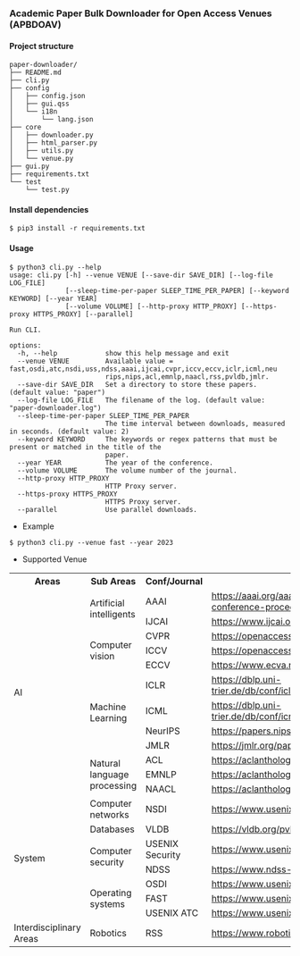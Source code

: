 ### Academic Paper Bulk Downloader for Open Access Venues (APBDOAV)

#### Project structure

```shell
paper-downloader/
├── README.md
├── cli.py
├── config
│   ├── config.json
│   ├── gui.qss
│   └── i18n
│       └── lang.json
├── core
│   ├── downloader.py
│   ├── html_parser.py
│   ├── utils.py
│   └── venue.py
├── gui.py
├── requirements.txt
└── test
    └── test.py
```

#### Install dependencies

```shell
$ pip3 install -r requirements.txt
```

#### Usage

```shell
$ python3 cli.py --help
usage: cli.py [-h] --venue VENUE [--save-dir SAVE_DIR] [--log-file LOG_FILE]
              [--sleep-time-per-paper SLEEP_TIME_PER_PAPER] [--keyword KEYWORD] [--year YEAR]
              [--volume VOLUME] [--http-proxy HTTP_PROXY] [--https-proxy HTTPS_PROXY] [--parallel]

Run CLI.

options:
  -h, --help            show this help message and exit
  --venue VENUE         Available value = fast,osdi,atc,nsdi,uss,ndss,aaai,ijcai,cvpr,iccv,eccv,iclr,icml,neu
                        rips,nips,acl,emnlp,naacl,rss,pvldb,jmlr.
  --save-dir SAVE_DIR   Set a directory to store these papers. (default value: "paper")
  --log-file LOG_FILE   The filename of the log. (default value: "paper-downloader.log")
  --sleep-time-per-paper SLEEP_TIME_PER_PAPER
                        The time interval between downloads, measured in seconds. (default value: 2)
  --keyword KEYWORD     The keywords or regex patterns that must be present or matched in the title of the
                        paper.
  --year YEAR           The year of the conference.
  --volume VOLUME       The volume number of the journal.
  --http-proxy HTTP_PROXY
                        HTTP Proxy server.
  --https-proxy HTTPS_PROXY
                        HTTPS Proxy server.
  --parallel            Use parallel downloads.
```

* Example

```shell
$ python3 cli.py --venue fast --year 2023
```

* Supported Venue

<table>
    <tr>
        <th>Areas</th>
        <th>Sub Areas</th>
        <th>Conf/Journal</th>
        <th>URL</th>
    </tr>
	<tr>
        <td rowspan="12">AI</td>
        <td rowspan="2">Artificial intelligents</td>
        <td>AAAI</td>
        <td>
            <a href="https://aaai.org/aaai-publications/aaai-conference-proceedings/">
            	https://aaai.org/aaai-publications/aaai-conference-proceedings/
            </a>
        </td>
	</tr>
	<tr>
        <td>IJCAI</td>
        <td>
            <a href="https://www.ijcai.org/all_proceedings">https://www.ijcai.org/all_proceedings</a>
        </td>
	</tr>
	<tr>
        <td rowspan="3">Computer vision</td>
        <td>CVPR</td>
        <td>
			<a href="https://openaccess.thecvf.com/menu">https://openaccess.thecvf.com/menu</a>
        </td>
    </tr>
    <tr>
        <td>ICCV</td>
        <td>
            <a href="https://openaccess.thecvf.com/menu">https://openaccess.thecvf.com/menu</a>
        </td>
    </tr>
    <tr>
        <td>ECCV</td>
        <td>
            <a href="https://www.ecva.net/papers.php">https://www.ecva.net/papers.php</a>
        </td>
    </tr>
    <tr>
        <td rowspan="4">Machine Learning</td>
        <td>ICLR</td>
        <td><a href="https://dblp.uni-trier.de/db/conf/iclr/index.html">https://dblp.uni-trier.de/db/conf/iclr/index.html</a></td>
    </tr>
    <tr>
        <td>ICML</td>
        <td>
            <a href="https://dblp.uni-trier.de/db/conf/icml/index.html">https://dblp.uni-trier.de/db/conf/icml/index.html</a>
        </td>
    </tr>
    <tr>
        <td>NeurIPS</td>
        <td>
            <a href="https://papers.nips.cc/">https://papers.nips.cc/</a>
        </td>
    </tr>
    <tr>
        <td>JMLR</td>
        <td>
            <a href="https://jmlr.org/papers/">https://jmlr.org/papers/</a>
        </td>
    </tr>
	<tr>
        <td rowspan="3">Natural language processing</td>
        <td>ACL</td>
        <td>
            <a href="https://aclanthology.org/">https://aclanthology.org/</a>
        </td>
	</tr>
	<tr>
        <td>
            EMNLP
        </td>
        <td>
            <a href="https://aclanthology.org/">https://aclanthology.org/</a>
        </td>
	</tr>
	<tr>
        <td>
            NAACL
        </td>
        <td>
            <a href="https://aclanthology.org/">https://aclanthology.org/</a>
        </td>
	</tr>
	<tr>
        <td rowspan="7">System</td>
        <td>Computer networks</td>
        <td>NSDI</td>
        <td>
            <a href="https://www.usenix.org/conference/">https://www.usenix.org/conference/</a>
        </td>
	</tr>
	<tr>
        <td rowspan="1">Databases</td>
        <td>VLDB</td>
        <td><a href="https://vldb.org/pvldb">https://vldb.org/pvldb</a></td>
	</tr>
	<tr>
        <td rowspan="2">Computer security</td>
        <td>USENIX Security</td>
        <td>
            <a href="https://www.usenix.org/conference/">https://www.usenix.org/conference/</a>
        </td>
	</tr>
	<tr>
        <td>NDSS</td>
        <td>
            <a href="https://www.ndss-symposium.org/">https://www.ndss-symposium.org/</a>
        </td>
	</tr>
	<tr>
		<td rowspan="3">Operating systems</td>
		<td>OSDI</td>
		<td>
			<a  href="https://www.usenix.org/conferences/past">https://www.usenix.org/conferences/past</a>
		</td>
	</tr>
	<tr>
		<td>FAST</td>
		<td>
		<a  href="https://www.usenix.org/conferences/past">https://www.usenix.org/conferences/past</a>
		</td>
	</tr>
	<tr>
		<td>USENIX ATC</td>
		<td>
		<a  href="https://www.usenix.org/conferences/past">https://www.usenix.org/conferences/past</a>
		</td>
	</tr>
	<tr>
        <td>Interdisciplinary Areas</td>
        <td>Robotics</td>
        <td>RSS</td>
        <td>
            <a href="https://www.roboticsproceedings.org/">https://www.roboticsproceedings.org/</a>
        </td>
	</tr>
</table>

